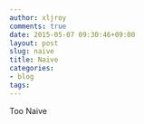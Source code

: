 ```yaml
---
author: xljroy
comments: true
date: 2015-05-07 09:30:46+09:00
layout: post
slug: naive
title: Naive
categories:
- blog
tags:
---
```


Too Naive

